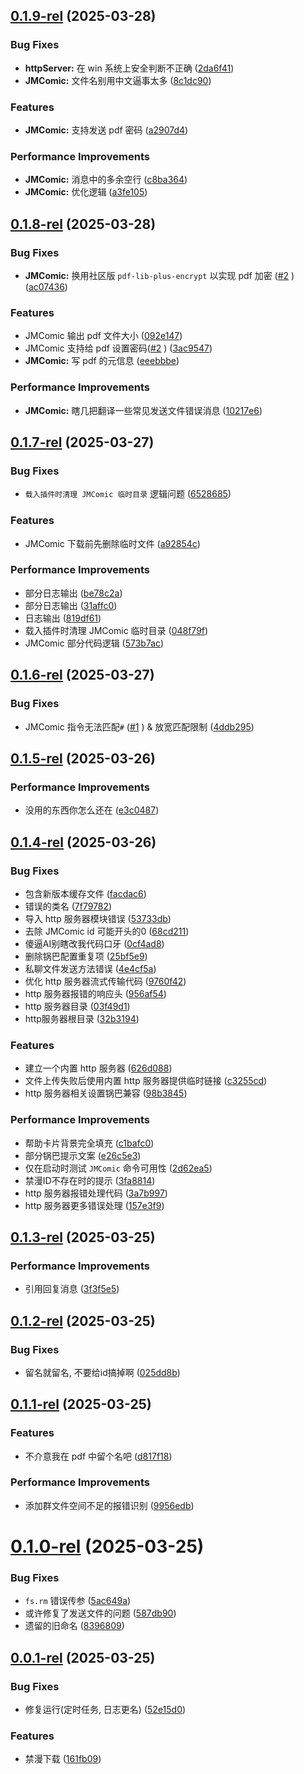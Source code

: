 ## [0.1.9-rel](https://github.com/TomyJan/Yunzai-TomyJan-Plugin/compare/v0.1.8-rel...v0.1.9-rel) (2025-03-28)


### Bug Fixes

* **httpServer:** 在 win 系统上安全判断不正确 ([2da6f41](https://github.com/TomyJan/Yunzai-TomyJan-Plugin/commit/2da6f412e2273f4473333ee13b593b97ee14520c))
* **JMComic:** 文件名别用中文逼事太多 ([8c1dc90](https://github.com/TomyJan/Yunzai-TomyJan-Plugin/commit/8c1dc9028b64cb001ea46ac91bf129e78e5347ec))


### Features

* **JMComic:** 支持发送 pdf 密码 ([a2907d4](https://github.com/TomyJan/Yunzai-TomyJan-Plugin/commit/a2907d4858f3670da4d9beb8db7280d9076fc712))


### Performance Improvements

* **JMComic:** 消息中的多余空行 ([c8ba364](https://github.com/TomyJan/Yunzai-TomyJan-Plugin/commit/c8ba36431e3e8e47c37a362d981237a32fc65aca))
* **JMComic:** 优化逻辑 ([a3fe105](https://github.com/TomyJan/Yunzai-TomyJan-Plugin/commit/a3fe105df6ab1a43f109f6a771bf7181dae7c077))



## [0.1.8-rel](https://github.com/TomyJan/Yunzai-TomyJan-Plugin/compare/v0.1.7-rel...v0.1.8-rel) (2025-03-28)


### Bug Fixes

* **JMComic:** 换用社区版 `pdf-lib-plus-encrypt` 以实现 pdf 加密 ([#2](https://github.com/TomyJan/Yunzai-TomyJan-Plugin/issues/2) ) ([ac07436](https://github.com/TomyJan/Yunzai-TomyJan-Plugin/commit/ac07436a5999583004121f0c78154df839a77342))


### Features

* JMComic 输出 pdf 文件大小 ([092e147](https://github.com/TomyJan/Yunzai-TomyJan-Plugin/commit/092e147ad20b7f502a04e97cd85ccdb2d7ea9a30))
* JMComic 支持给 pdf 设置密码([#2](https://github.com/TomyJan/Yunzai-TomyJan-Plugin/issues/2) ) ([3ac9547](https://github.com/TomyJan/Yunzai-TomyJan-Plugin/commit/3ac9547411f0b85660a48850b2a9f8003fdbe1eb))
* **JMComic:** 写 pdf 的元信息 ([eeebbbe](https://github.com/TomyJan/Yunzai-TomyJan-Plugin/commit/eeebbbe036734b4453cb7b758bb1d273dd17fc80))


### Performance Improvements

* **JMComic:** 瞎几把翻译一些常见发送文件错误消息 ([10217e6](https://github.com/TomyJan/Yunzai-TomyJan-Plugin/commit/10217e6a4b03ebff2e0bd078defdfb0a624b822b))



## [0.1.7-rel](https://github.com/TomyJan/Yunzai-TomyJan-Plugin/compare/v0.1.6-rel...v0.1.7-rel) (2025-03-27)


### Bug Fixes

* `载入插件时清理 JMComic 临时目录` 逻辑问题 ([6528685](https://github.com/TomyJan/Yunzai-TomyJan-Plugin/commit/652868596528d4f2805111a1f3377dd5d8314805))


### Features

* JMComic 下载前先删除临时文件 ([a92854c](https://github.com/TomyJan/Yunzai-TomyJan-Plugin/commit/a92854cae89284fe7194d5920d1cde307987970c))


### Performance Improvements

* 部分日志输出 ([be78c2a](https://github.com/TomyJan/Yunzai-TomyJan-Plugin/commit/be78c2ab43b7fccaec713f31bd3e2f5df502ba0e))
* 部分日志输出 ([31affc0](https://github.com/TomyJan/Yunzai-TomyJan-Plugin/commit/31affc031fbe1052f6fa4e7a2efeb79489668e41))
* 日志输出 ([819df61](https://github.com/TomyJan/Yunzai-TomyJan-Plugin/commit/819df619c71c4d159e072c596a403020f32f6688))
* 载入插件时清理 JMComic 临时目录 ([048f79f](https://github.com/TomyJan/Yunzai-TomyJan-Plugin/commit/048f79f2485c2d3aef96d895e7f8ac49374ce842))
* JMComic 部分代码逻辑 ([573b7ac](https://github.com/TomyJan/Yunzai-TomyJan-Plugin/commit/573b7ac245eab05d68e9d67ddbbc55274013cb8e))



## [0.1.6-rel](https://github.com/TomyJan/Yunzai-TomyJan-Plugin/compare/v0.1.5-rel...v0.1.6-rel) (2025-03-27)


### Bug Fixes

* JMComic 指令无法匹配`#` ([#1](https://github.com/TomyJan/Yunzai-TomyJan-Plugin/issues/1) ) & 放宽匹配限制 ([4ddb295](https://github.com/TomyJan/Yunzai-TomyJan-Plugin/commit/4ddb2953729d58a52a2c33c16c4715b8f29f0e22))



## [0.1.5-rel](https://github.com/TomyJan/Yunzai-TomyJan-Plugin/compare/v0.1.4-rel...v0.1.5-rel) (2025-03-26)


### Performance Improvements

* 没用的东西你怎么还在 ([e3c0487](https://github.com/TomyJan/Yunzai-TomyJan-Plugin/commit/e3c048738d8b9d28068114969f9eb77b6269b1c6))



## [0.1.4-rel](https://github.com/TomyJan/Yunzai-TomyJan-Plugin/compare/v0.1.3-rel...v0.1.4-rel) (2025-03-26)


### Bug Fixes

* 包含新版本缓存文件 ([facdac6](https://github.com/TomyJan/Yunzai-TomyJan-Plugin/commit/facdac651bc4b4bf5889338fdebca506a138da8e))
* 错误的类名 ([7f79782](https://github.com/TomyJan/Yunzai-TomyJan-Plugin/commit/7f7978270a37c83ac8d57acf3aebc149c51e42d6))
* 导入 http 服务器模块错误 ([53733db](https://github.com/TomyJan/Yunzai-TomyJan-Plugin/commit/53733db1e93c18abf11cce4d76950912503a7850))
* 去除 JMComic id 可能开头的0 ([68cd211](https://github.com/TomyJan/Yunzai-TomyJan-Plugin/commit/68cd211436e10e8f155b13fec8508e72e27e2626))
* 傻逼AI别瞎改我代码口牙 ([0cf4ad8](https://github.com/TomyJan/Yunzai-TomyJan-Plugin/commit/0cf4ad8bddf9b728c6493dff31b0c8488242943a))
* 删除锅巴配置重复项 ([25bf5e9](https://github.com/TomyJan/Yunzai-TomyJan-Plugin/commit/25bf5e9f81fbe37f98a557be08615186a2c96fcd))
* 私聊文件发送方法错误 ([4e4cf5a](https://github.com/TomyJan/Yunzai-TomyJan-Plugin/commit/4e4cf5a4d2d2efa401ca400b1cac986118a15bf5))
* 优化 http 服务器流式传输代码 ([9760f42](https://github.com/TomyJan/Yunzai-TomyJan-Plugin/commit/9760f42052b5dd3b890d44a156228eb65277cdb9))
* http 服务器报错的响应头 ([956af54](https://github.com/TomyJan/Yunzai-TomyJan-Plugin/commit/956af54e8380ecea34e79bef85b7df13ba87aad2))
* http 服务器目录 ([03f49d1](https://github.com/TomyJan/Yunzai-TomyJan-Plugin/commit/03f49d1ea2ac267e8dd2328aea2244a2a629320f))
* http服务器根目录 ([32b3194](https://github.com/TomyJan/Yunzai-TomyJan-Plugin/commit/32b3194007a2263ae669a7798cd0ca2cb8770474))


### Features

* 建立一个内置 http 服务器 ([626d088](https://github.com/TomyJan/Yunzai-TomyJan-Plugin/commit/626d088a7e09cc0952ea3d76a87ce7eed2c0f80b))
* 文件上传失败后使用内置 http 服务器提供临时链接 ([c3255cd](https://github.com/TomyJan/Yunzai-TomyJan-Plugin/commit/c3255cd365c345f307ea152ac768192440665f84))
* http 服务器相关设置锅巴兼容 ([98b3845](https://github.com/TomyJan/Yunzai-TomyJan-Plugin/commit/98b38455b2e148dda4f61403fb24a8d9cc8f9e40))


### Performance Improvements

* 帮助卡片背景完全填充 ([c1bafc0](https://github.com/TomyJan/Yunzai-TomyJan-Plugin/commit/c1bafc0b951c643620b6e74ae85e233c6f3890f7))
* 部分锅巴提示文案 ([e26c5e3](https://github.com/TomyJan/Yunzai-TomyJan-Plugin/commit/e26c5e3de7ae6d17ab408c95ae38f9d5ba230263))
* 仅在启动时测试 `JMComic` 命令可用性 ([2d62ea5](https://github.com/TomyJan/Yunzai-TomyJan-Plugin/commit/2d62ea5d3339ed5d8046e2ed94ba225b5a40f4f6))
* 禁漫ID不存在时的提示 ([3fa8814](https://github.com/TomyJan/Yunzai-TomyJan-Plugin/commit/3fa8814c980157ae96cccae9f66f9de2d54d4998))
* http 服务器报错处理代码 ([3a7b997](https://github.com/TomyJan/Yunzai-TomyJan-Plugin/commit/3a7b99799f2fcb5b77ddc0fdc22adc62a1eb4dd0))
* http 服务器更多错误处理 ([157e3f9](https://github.com/TomyJan/Yunzai-TomyJan-Plugin/commit/157e3f98ddba56b0a65f202bcbede5e63e836757))



## [0.1.3-rel](https://github.com/TomyJan/Yunzai-TomyJan-Plugin/compare/v0.1.2-rel...v0.1.3-rel) (2025-03-25)


### Performance Improvements

* 引用回复消息 ([3f3f5e5](https://github.com/TomyJan/Yunzai-TomyJan-Plugin/commit/3f3f5e5ff7f0059e273686d3480001b11ae2bc80))



## [0.1.2-rel](https://github.com/TomyJan/Yunzai-TomyJan-Plugin/compare/v0.1.1-rel...v0.1.2-rel) (2025-03-25)


### Bug Fixes

* 留名就留名, 不要给id搞掉啊 ([025dd8b](https://github.com/TomyJan/Yunzai-TomyJan-Plugin/commit/025dd8bc4ce174838ab94b28f6a0771deb7a1f9a))



## [0.1.1-rel](https://github.com/TomyJan/Yunzai-TomyJan-Plugin/compare/v0.1.0-rel...v0.1.1-rel) (2025-03-25)


### Features

* 不介意我在 pdf 中留个名吧 ([d817f18](https://github.com/TomyJan/Yunzai-TomyJan-Plugin/commit/d817f187233e37d5d671c12c60e6abe422e52b35))


### Performance Improvements

* 添加群文件空间不足的报错识别 ([9956edb](https://github.com/TomyJan/Yunzai-TomyJan-Plugin/commit/9956edb7dde4e4c52edd1befc83f962ab106f5eb))



# [0.1.0-rel](https://github.com/TomyJan/Yunzai-TomyJan-Plugin/compare/v0.0.1-rel...v0.1.0-rel) (2025-03-25)


### Bug Fixes

* `fs.rm` 错误传参 ([5ac649a](https://github.com/TomyJan/Yunzai-TomyJan-Plugin/commit/5ac649a321952a974302128dfff9f45b532abce6))
* 或许修复了发送文件的问题 ([587db90](https://github.com/TomyJan/Yunzai-TomyJan-Plugin/commit/587db903ed6716f00c20da5988de778d37cb54b7))
* 遗留的旧命名 ([8396809](https://github.com/TomyJan/Yunzai-TomyJan-Plugin/commit/8396809bf5dc4a3df07d28a412205e3f0599d22d))



## [0.0.1-rel](https://github.com/TomyJan/Yunzai-TomyJan-Plugin/compare/52e15d037eeb62ffa233c8d354d9a2036016f335...v0.0.1-rel) (2025-03-25)


### Bug Fixes

* 修复运行(定时任务, 日志更名) ([52e15d0](https://github.com/TomyJan/Yunzai-TomyJan-Plugin/commit/52e15d037eeb62ffa233c8d354d9a2036016f335))


### Features

* 禁漫下载 ([161fb09](https://github.com/TomyJan/Yunzai-TomyJan-Plugin/commit/161fb099c305902e195cc5750593eb178322ec1c))



